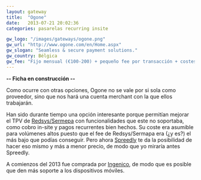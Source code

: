 ```yaml
---
layout: gateway
title:  "Ogone"
date:   2013-07-21 20:02:36
categories: pasarelas recurring insite

gw_logo: "/images/gateways/ogone.png"
gw_url: "http://www.ogone.com/en/Home.aspx"
gw_slogan: "Seamless & secure payment solutions."
gw_country: Bélgica
gw_fee: "Fijo mensual (€100-200) + pequeño fee por transacción + costes de cuenta merchant"
---
```


**-- Ficha en construcción --**

Como ocurre con otras opciones, Ogone no se vale por si sola como proveedor, sino que nos hará una cuenta merchant con la que ellos trabajarán. 

Han sido durante tiempo una opción interesante porque permitían mejorar el TPV de [Redsys/Sermepa](/redsys/) con funcionalidades que este no soportaba, como cobro in-site y pagos recurrentes bien hechos. Su coste era asumible para volúmenes altos puesto que el fee de Redsys/Sermapa era (¿y es?) el más bajo que podías conseguir. Pero ahora [Spreedly](/spreedly/) te da la posibilidad de hacer eso mismo y más a menor precio, de modo que yo miraría antes Spreedly.

A comienzos del 2013 fue comprada por [Ingenico](http://www.ingenico.com/en/), de modo que es posible que den más soporte a los dispositivos móviles.